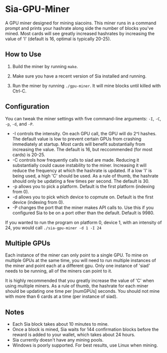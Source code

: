 # Sia-GPU-Miner
A GPU miner designed for mining siacoins. This miner runs in a command prompt
and prints your hashrate along side the number of blocks you've mined. Most
cards will see greatly increased hashrates by increasing the value of 'I'
(default is 16, optimal is typically 20-25).

## How to Use
1) Build the miner by running `make`.

2) Make sure you have a recent version of Sia installed and running.

3) Run the miner by running `./gpu-miner`. It will mine blocks until killed with Ctrl-C.

## Configuration
You can tweak the miner settings with five command-line arguments: `-I`, `-C`, `-p`, `-d`, and `-P`.
* -I controls the intensity. On each GPU call, the GPU will do 2^I hashes. The
  default value is low to prevent certain GPUs from crashing immediately at
  startup. Most cards will benefit substantially from increasing the value. The
  default is 16, but reccommended (for most cards) is 20-25.
* -C controls how frequently calls to siad are made. Reducing it substantially
  could cause instability to the miner. Increasing it will reduce the frequency
  at which the hashrate is updated. If a low 'I' is being used, a high 'C'
  should be used. As a rule of thumb, the hashrate should only be updating a
  few times per second. The default is 30.
* -p allows you to pick a platform. Default is the first platform (indexing
  from 0).
* -d allows you to pick which device to copmute on. Default is the first device
  (indexing from 0).
* -P changes the port that the miner makes API calls to. Use this if you
  configured Sia to be on a port other than the default. Default is 9980.

If you wanted to run the program on platform 0, device 1, with an intensity of
24, you would call `./sia-gpu-miner -d 1 -I 24`

## Multiple GPUs
Each instance of the miner can only point to a single GPU. To mine on multiple
GPUs at the same time, you will need to run multiple instances of the miner and
point each at a different gpu. Only one instance of 'siad' needs to be running,
all of the miners can point to it.

It is highly recommended that you greatly increase the value of 'C' when using
multiple miners. As a rule of thumb, the hashrate for each miner should be
updating one time per [numGPUs] seconds. You should not mine with more than 6
cards at a time (per instance of siad).

## Notes
*    Each Sia block takes about 10 minutes to mine.
*    Once a block is mined, Sia waits for 144 confirmation blocks before the
	 reward is added to your wallet, which takes about 24 hours.
*    Sia currently doesn't have any mining pools.
*    Windows is poorly supported. For best results, use Linux when mining.